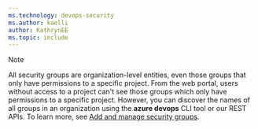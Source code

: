 ```yaml
---
ms.technology: devops-security
ms.author: kaelli
author: KathrynEE
ms.topic: include
---
```




> [!NOTE]  
> All security groups are organization-level entities, even those groups that only have permissions to a specific project. From the web portal, users without access to a project can't see those groups which only have permissions to a specific project. However, you can discover the names of all groups in an organization using the **azure devops** CLI tool or our REST APIs. To learn more, see [Add and manage security groups](../add-manage-security-groups.md).